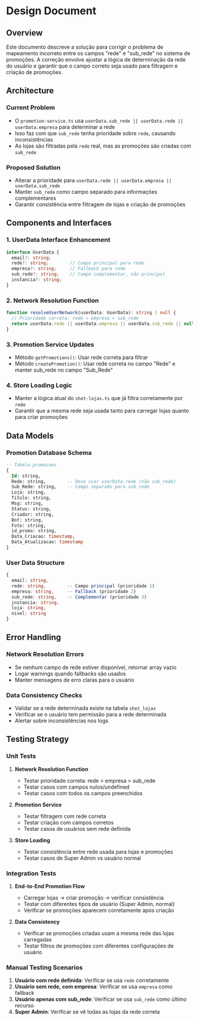 # Design Document

## Overview

Este documento descreve a solução para corrigir o problema de mapeamento incorreto entre os campos "rede" e "sub_rede" no sistema de promoções. A correção envolve ajustar a lógica de determinação da rede do usuário e garantir que o campo correto seja usado para filtragem e criação de promoções.

## Architecture

### Current Problem
- O `promotion-service.ts` usa `userData.sub_rede || userData.rede || userData.empresa` para determinar a rede
- Isso faz com que `sub_rede` tenha prioridade sobre `rede`, causando inconsistências
- As lojas são filtradas pela `rede` real, mas as promoções são criadas com `sub_rede`

### Proposed Solution
- Alterar a prioridade para `userData.rede || userData.empresa || userData.sub_rede`
- Manter `sub_rede` como campo separado para informações complementares
- Garantir consistência entre filtragem de lojas e criação de promoções

## Components and Interfaces

### 1. UserData Interface Enhancement
```typescript
interface UserData {
  email?: string;
  rede?: string;        // Campo principal para rede
  empresa?: string;     // Fallback para rede
  sub_rede?: string;    // Campo complementar, não principal
  instancia?: string;
}
```

### 2. Network Resolution Function
```typescript
function resolveUserNetwork(userData: UserData): string | null {
  // Prioridade correta: rede > empresa > sub_rede
  return userData.rede || userData.empresa || userData.sub_rede || null;
}
```

### 3. Promotion Service Updates
- Método `getPromotions()`: Usar rede correta para filtrar
- Método `createPromotion()`: Usar rede correta no campo "Rede" e manter sub_rede no campo "Sub_Rede"

### 4. Store Loading Logic
- Manter a lógica atual do `shot-lojas.ts` que já filtra corretamente por `rede`
- Garantir que a mesma rede seja usada tanto para carregar lojas quanto para criar promoções

## Data Models

### Promotion Database Schema
```sql
-- Tabela promocoes
{
  Id: string,
  Rede: string,        -- Deve usar userData.rede (não sub_rede)
  Sub_Rede: string,    -- Campo separado para sub_rede
  Loja: string,
  Titulo: string,
  Msg: string,
  Status: string,
  Criador: string,
  Bot: string,
  Foto: string,
  id_promo: string,
  Data_Criacao: timestamp,
  Data_Atualizacao: timestamp
}
```

### User Data Structure
```typescript
{
  email: string,
  rede: string,        -- Campo principal (prioridade 1)
  empresa: string,     -- Fallback (prioridade 2)  
  sub_rede: string,    -- Complementar (prioridade 3)
  instancia: string,
  loja: string,
  nivel: string
}
```

## Error Handling

### Network Resolution Errors
- Se nenhum campo de rede estiver disponível, retornar array vazio
- Logar warnings quando fallbacks são usados
- Manter mensagens de erro claras para o usuário

### Data Consistency Checks
- Validar se a rede determinada existe na tabela `shot_lojas`
- Verificar se o usuário tem permissão para a rede determinada
- Alertar sobre inconsistências nos logs

## Testing Strategy

### Unit Tests
1. **Network Resolution Function**
   - Testar prioridade correta: rede > empresa > sub_rede
   - Testar casos com campos nulos/undefined
   - Testar casos com todos os campos preenchidos

2. **Promotion Service**
   - Testar filtragem com rede correta
   - Testar criação com campos corretos
   - Testar casos de usuários sem rede definida

3. **Store Loading**
   - Testar consistência entre rede usada para lojas e promoções
   - Testar casos de Super Admin vs usuário normal

### Integration Tests
1. **End-to-End Promotion Flow**
   - Carregar lojas → criar promoção → verificar consistência
   - Testar com diferentes tipos de usuário (Super Admin, normal)
   - Verificar se promoções aparecem corretamente após criação

2. **Data Consistency**
   - Verificar se promoções criadas usam a mesma rede das lojas carregadas
   - Testar filtros de promoções com diferentes configurações de usuário

### Manual Testing Scenarios
1. **Usuário com rede definida**: Verificar se usa `rede` corretamente
2. **Usuário sem rede, com empresa**: Verificar se usa `empresa` como fallback
3. **Usuário apenas com sub_rede**: Verificar se usa `sub_rede` como último recurso
4. **Super Admin**: Verificar se vê todas as lojas da rede correta